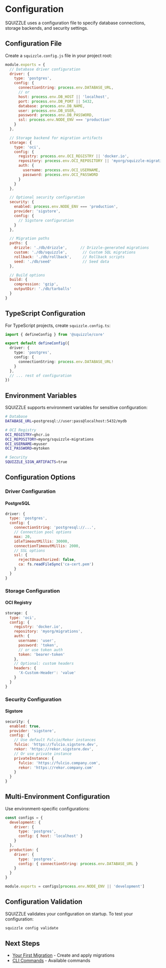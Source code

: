# Configuration

SQUIZZLE uses a configuration file to specify database connections, storage backends, and security settings.

## Configuration File

Create a `squizzle.config.js` file in your project root:

```javascript
module.exports = {
  // Database driver configuration
  driver: {
    type: 'postgres',
    config: {
      connectionString: process.env.DATABASE_URL,
      // or
      host: process.env.DB_HOST || 'localhost',
      port: process.env.DB_PORT || 5432,
      database: process.env.DB_NAME,
      user: process.env.DB_USER,
      password: process.env.DB_PASSWORD,
      ssl: process.env.NODE_ENV === 'production'
    }
  },

  // Storage backend for migration artifacts
  storage: {
    type: 'oci',
    config: {
      registry: process.env.OCI_REGISTRY || 'docker.io',
      repository: process.env.OCI_REPOSITORY || 'myorg/squizzle-migrations',
      auth: {
        username: process.env.OCI_USERNAME,
        password: process.env.OCI_PASSWORD
      }
    }
  },

  // Optional security configuration
  security: {
    enabled: process.env.NODE_ENV === 'production',
    provider: 'sigstore',
    config: {
      // Sigstore configuration
    }
  },

  // Migration paths
  paths: {
    drizzle: './db/drizzle',      // Drizzle-generated migrations
    custom: './db/squizzle',       // Custom SQL migrations
    rollback: './db/rollback',     // Rollback scripts
    seed: './db/seed'              // Seed data
  },

  // Build options
  build: {
    compression: 'gzip',
    outputDir: './db/tarballs'
  }
}
```

## TypeScript Configuration

For TypeScript projects, create `squizzle.config.ts`:

```typescript
import { defineConfig } from '@squizzle/core'

export default defineConfig({
  driver: {
    type: 'postgres',
    config: {
      connectionString: process.env.DATABASE_URL!
    }
  },
  // ... rest of configuration
})
```

## Environment Variables

SQUIZZLE supports environment variables for sensitive configuration:

```bash
# Database
DATABASE_URL=postgresql://user:pass@localhost:5432/mydb

# OCI Registry
OCI_REGISTRY=ghcr.io
OCI_REPOSITORY=myorg/squizzle-migrations
OCI_USERNAME=myuser
OCI_PASSWORD=mytoken

# Security
SQUIZZLE_SIGN_ARTIFACTS=true
```

## Configuration Options

### Driver Configuration

#### PostgreSQL

```javascript
driver: {
  type: 'postgres',
  config: {
    connectionString: 'postgresql://...',
    // Connection pool options
    max: 20,
    idleTimeoutMillis: 30000,
    connectionTimeoutMillis: 2000,
    // SSL options
    ssl: {
      rejectUnauthorized: false,
      ca: fs.readFileSync('ca-cert.pem')
    }
  }
}
```

### Storage Configuration

#### OCI Registry

```javascript
storage: {
  type: 'oci',
  config: {
    registry: 'docker.io',
    repository: 'myorg/migrations',
    auth: {
      username: 'user',
      password: 'token',
      // or use token auth
      token: 'bearer-token'
    },
    // Optional: custom headers
    headers: {
      'X-Custom-Header': 'value'
    }
  }
}
```

### Security Configuration

#### Sigstore

```javascript
security: {
  enabled: true,
  provider: 'sigstore',
  config: {
    // Use default Fulcio/Rekor instances
    fulcio: 'https://fulcio.sigstore.dev',
    rekor: 'https://rekor.sigstore.dev',
    // Or use private instance
    privateInstance: {
      fulcio: 'https://fulcio.company.com',
      rekor: 'https://rekor.company.com'
    }
  }
}
```

## Multi-Environment Configuration

Use environment-specific configurations:

```javascript
const configs = {
  development: {
    driver: {
      type: 'postgres',
      config: { host: 'localhost' }
    }
  },
  production: {
    driver: {
      type: 'postgres',
      config: { connectionString: process.env.DATABASE_URL }
    }
  }
}

module.exports = configs[process.env.NODE_ENV || 'development']
```

## Configuration Validation

SQUIZZLE validates your configuration on startup. To test your configuration:

```bash
squizzle config validate
```

## Next Steps

- [Your First Migration](./first-migration.md) - Create and apply migrations
- [CLI Commands](./reference/cli.md) - Available commands